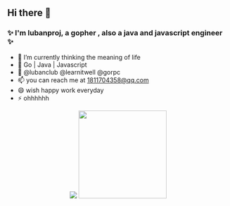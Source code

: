 ## Hi there 👋

### ✨ I'm lubanproj, a gopher , also a java and javascript engineer ✨

- 🌱 I’m currently thinking the meaning of life 
- 🤔 Go | Java | Javascript 
- 💬 @lubanclub @learnitwell @gorpc
- 📫 you can reach me at 1811704358@qq.com
- 😄 wish happy work everyday
- ⚡ ohhhhhh

<div align="center">
<img src="https://github-readme-stats.vercel.app/api?username=lubanproj&show_icons=true&theme=vue"/>

<img src="https://camo.githubusercontent.com/62da68eb62b1e5f175f7d1f0191dd89a653d7908feb22d37d4a0ab07365d6791/68747470733a2f2f6d656469612e67697068792e636f6d2f6d656469612f4d3967624264396e6244724f5475314d71782f67697068792e676966" weight="200px" height="200px"/>
</div>

